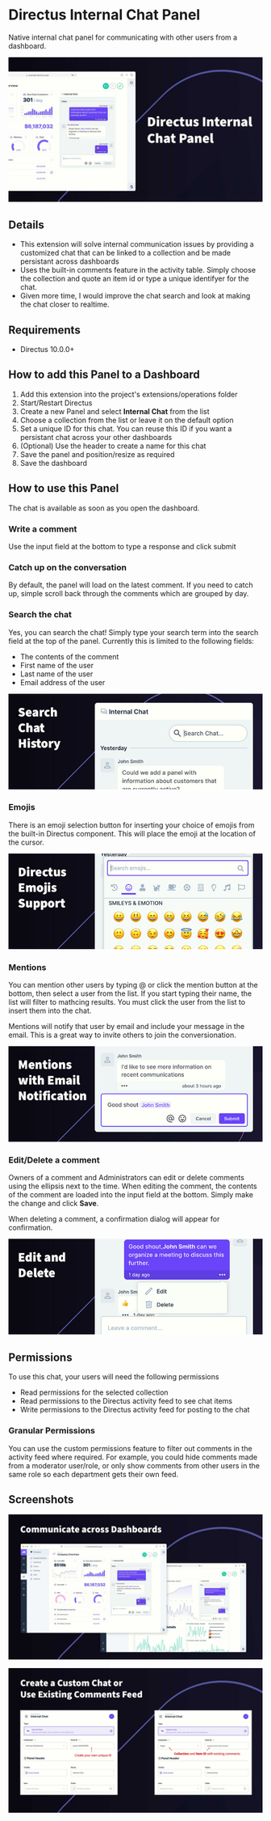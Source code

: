 # Directus Internal Chat Panel

Native internal chat panel for communicating with other users from a dashboard.

![Chat Screenshot](./images/home.jpg)

## Details

- This extension will solve internal communication issues by providing a customized chat that can be linked to a collection and be made persistant across dashboards
- Uses the built-in comments feature in the activity table. Simply choose the collection and quote an item id or type a unique identifyer for the chat.
- Given more time, I would improve the chat search and look at making the chat closer to realtime.

## Requirements

- Directus 10.0.0+

## How to add this Panel to a Dashboard

1. Add this extension into the project's extensions/operations folder
2. Start/Restart Directus
3. Create a new Panel and select **Internal Chat** from the list
4. Choose a collection from the list or leave it on the default option
5. Set a unique ID for this chat. You can reuse this ID if you want a persistant chat across your other dashboards
6. (Optional) Use the header to create a name for this chat
7. Save the panel and position/resize as required
8. Save the dashboard

## How to use this Panel

The chat is available as soon as you open the dashboard.

### Write a comment

Use the input field at the bottom to type a response and click submit

### Catch up on the conversation

By default, the panel will load on the latest comment. If you need to catch up, simple scroll back through the comments which are grouped by day.

### Search the chat

Yes, you can search the chat! Simply type your search term into the search field at the top of the panel. Currently this is limited to the following fields:

- The contents of the comment
- First name of the user
- Last name of the user
- Email address of the user

![Search](./images/search.jpg)

### Emojis

There is an emoji selection button for inserting your choice of emojis from the built-in Directus component. This will place the emoji at the location of the cursor.

![Emojis](./images/emojis.jpg)

### Mentions

You can mention other users by typing @ or click the mention button at the bottom, then select a user from the list. If you start typing their name, the list will filter to mathcing results. You must click the user from the list to insert them into the chat.

Mentions will notify that user by email and include your message in the email. This is a great way to invite others to join the conversionation.

![Mention Users with Email Notification](./images/mentions.jpg)

### Edit/Delete a comment

Owners of a comment and Administrators can edit or delete comments using the ellipsis next to the time. When editing the comment, the contents of the comment are loaded into the input field at the bottom. Simply make the change and click **Save**.

When deleting a comment, a confirmation dialog will appear for confirmation.

![Edit and Delete Comments](./images/edit-delete.jpg)

## Permissions

To use this chat, your users will need the following permissions
- Read permissions for the selected collection
- Read permissions to the Directus activity feed to see chat items
- Write permissions to the Directus activity feed for posting to the chat

### Granular Permissions

You can use the custom permissions feature to filter out comments in the activity feed where required. For example, you could hide comments made from a moderator user/role, or only show comments from other users in the same role so each department gets their own feed.

## Screenshots

![Communicate across dashboards](./images/persistant-chat.jpg)

![Create custom chat or use existing comments](./images/custom-or-existing.jpg)